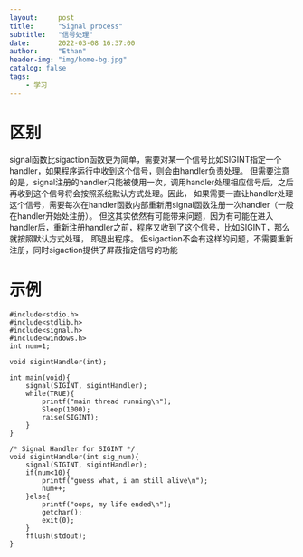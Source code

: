 ```yaml
---
layout:     post
title:      "Signal process"
subtitle:   "信号处理"
date:       2022-03-08 16:37:00
author:     "Ethan"
header-img: "img/home-bg.jpg"
catalog: false
tags:
    - 学习
---
```



# 区别
signal函数比sigaction函数更为简单，需要对某一个信号比如SIGINT指定一个handler，如果程序运行中收到这个信号，则会由handler负责处理。
但需要注意的是，signal注册的handler只能被使用一次，调用handler处理相应信号后，之后再收到这个信号将会按照系统默认方式处理。因此，
如果需要一直让handler处理这个信号，需要每次在handler函数内部重新用signal函数注册一次handler（一般在handler开始处注册）。
但这其实依然有可能带来问题，因为有可能在进入handler后，重新注册handler之前，程序又收到了这个信号，比如SIGINT，那么就按照默认方式处理，
即退出程序。
但sigaction不会有这样的问题，不需要重新注册，同时sigaction提供了屏蔽指定信号的功能

# 示例
```
#include<stdio.h>
#include<stdlib.h>
#include<signal.h>
#include<windows.h>
int num=1;

void sigintHandler(int);

int main(void){
    signal(SIGINT, sigintHandler);
    while(TRUE){
        printf("main thread running\n");
        Sleep(1000);
        raise(SIGINT);
    }
}

/* Signal Handler for SIGINT */
void sigintHandler(int sig_num){
    signal(SIGINT, sigintHandler);
    if(num<10){
        printf("guess what, i am still alive\n");
        num++;
    }else{
        printf("oops, my life ended\n");
        getchar();
        exit(0);
    }
    fflush(stdout);
}
```
